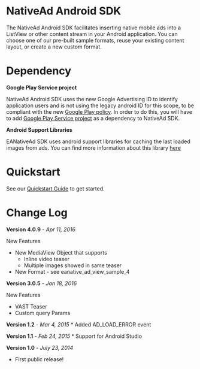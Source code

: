 
NativeAd Android SDK
===========
The  NativeAd Android SDK facilitates inserting native mobile ads into a ListView or other content stream in your Android application. You can choose one of our pre-built sample formats, reuse your existing content layout, or create a new custom format.

Dependency
===========
**Google Play Service project**

NativeAd Android SDK uses the new Google Advertising ID  to identify application users and is not using the legacy  android ID for this scope, to be compliant with the new [Google Play policy](https://support.google.com/googleplay/android-developer/answer/6048248). In order to do this, you will have to add [Google Play Service project](http://developer.android.com/google/play-services/setup.html) as a dependency to NativeAd SDK.

**Android Support Libraries**

EANativeAd SDK uses android support libraries for caching the last loaded images from ads. You can find more information about this library [here](https://developer.android.com/tools/support-library/setup.html)

Quickstart
===========
See our [Quickstart Guide](https://native.atlassian.net/wiki/display/NMS/Integrate+with+Android) to get started.

Change Log
===========
**Version 4.0.9** - *Apr 11, 2016*

New Features 
* New MediaView Object that supports
	* Inline video teaser
	* Multiple images showed in same teaser
* New Format - see eanative_ad_view_sample_4


**Version 3.0.5** - *Jan 18, 2016*

New Features 
* VAST Teaser
* Custom query Params 

**Version 1.2** - *Mar 4, 2015*
	* Added AD_LOAD_ERROR event
	
**Version 1.1** - *Feb 24, 2015*
	* Support for Android Studio

**Version 1.0** - *July 23, 2014*
* First public release!


